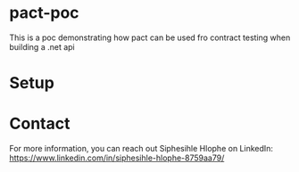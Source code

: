 # pact-poc
This is a poc demonstrating how pact can be used fro contract testing when building a .net api

# Setup

# Contact
For more information, you can reach out Siphesihle Hlophe on LinkedIn: https://www.linkedin.com/in/siphesihle-hlophe-8759aa79/